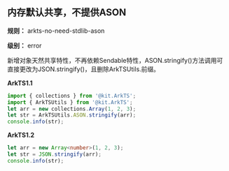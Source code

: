 ## 内存默认共享，不提供ASON

**规则：** arkts-no-need-stdlib-ason

**级别：** error

新增对象天然共享特性，不再依赖Sendable特性，ASON.stringify()方法调用可直接更改为JSON.stringify()，且删除ArkTSUtils.前缀。

**ArkTS1.1**
```typescript
import { collections } from '@kit.ArkTS';
import { ArkTSUtils } from '@kit.ArkTS';
let arr = new collections.Array(1, 2, 3);
let str = ArkTSUtils.ASON.stringify(arr);
console.info(str);
```

**ArkTS1.2**
```typescript
let arr = new Array<number>(1, 2, 3);
let str = JSON.stringify(arr);
console.info(str);
```
